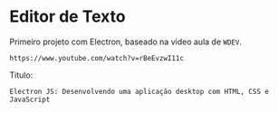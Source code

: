 # Editor de Texto

Primeiro projeto com Electron, baseado na video aula de `WDEV`. 

	https://www.youtube.com/watch?v=rBeEvzwI11c

Titulo:
	
	Electron JS: Desenvolvendo uma aplicação desktop com HTML, CSS e JavaScript